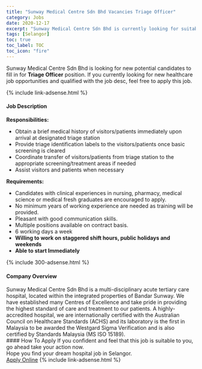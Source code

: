 ```yaml
---
title: "Sunway Medical Centre Sdn Bhd Vacancies Triage Officer" 
category: Jobs 
date: 2020-12-17 
excerpt: "Sunway Medical Centre Sdn Bhd is currently looking for suitable person to fill in the Triage Officer which positioned at Selangor" 
tags: [Selangor] 
toc: true 
toc_label: TOC 
toc_icon: "fire" 
--- 
```


<p>Sunway Medical Centre Sdn Bhd is looking for new potential candidates to fill in for <b>Triage Officer</b> position. If you currently looking for new healthcare job opportunities and qualified with the job desc, feel free to apply this job.
</p>{% include link-adsense.html %} 
<div><div><div><h4>Job Description</h4></div></div><div><div><span><div><div><div><strong>Responsibilities:</strong></div><ul><li>Obtain a brief medical history of visitors/patients immediately upon arrival at designated triage station</li><li>Provide triage identification labels to the visitors/patients once basic screening is cleared</li><li>Coordinate transfer of visitors/patients from triage station to the appropriate screening/treatment areas if needed</li><li>Assist visitors and patients when necessary</li></ul><div><strong>Requirements:</strong></div><ul><li>Candidates with clinical experiences in nursing, pharmacy, medical science or medical fresh graduates are encouraged to apply.</li><li>No minimum years of working experience are needed as training will be provided.</li><li>Pleasant with good communication skills.</li><li>Multiple positions available on contract basis.</li><li>6 working days a week</li><li><strong>Willing to work on staggered shift hours, public holidays and weekends</strong></li><li><strong>Able to start Immediately</strong></li></ul></div></div></span></div></div></div> 
{% include 300-adsense.html %} 
<div><div><div><h4>Company Overview</h4></div></div><div><div><span><div><div>
	Sunway Medical Centre Sdn Bhd is a multi-disciplinary acute tertiary care hospital, located within the integrated properties of Bandar Sunway. We have established many Centres of Excellence and take pride in providing the highest standard of care and treatment to our patients. A highly-accredited hospital, we are internationally certified with the Australian Council on Healthcare Standards (ACHS) and its laboratory is the first in Malaysia to be awarded the Westgard Sigma Verification and is also certified by Standards Malaysia (MS ISO 15189).</div></div></span></div></div></div> 
#### How To Apply 
If you confident and feel that this job is suitable to you, go ahead take your action now. <br/> 
Hope you find your dream hospital job in Selangor. <br/> 
<a href="https://www.jobstreet.com.my/en/job/triage-officer-4445566?jobId=jobstreet-my-job-4445566&sectionRank=9&token=0~5ea3285b-58a2-47b1-bc95-11d65e76a90b&fr=SRP%20View%20In%20New%20Ta" class="btn btn--warning" target="_blank" rel="nofollow noopenner">Apply Online</a> 
{% include link-adsense.html %} 